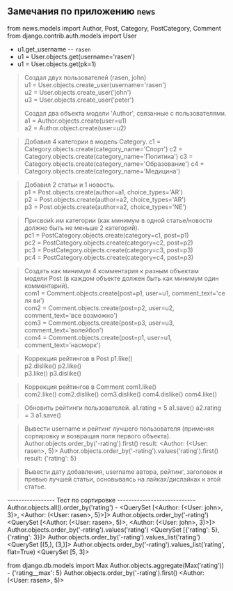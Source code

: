 Замечания по приложению `news`
------------------------------
from news.models import Author, Post, Category, PostCategory, Comment
from django.contrib.auth.models import User
    
- u1.get_username -- `rasen` 
- u1 = User.objects.get(username='rasen')
- u1 = User.objects.get(pk=1)

> Создал двух пользователей (rasen, john)   
u1 = User.objects.create_user(username='rasen')      
u2 = User.objects.create_user('john')        
u3 = User.objects.create_user('peter')
> 
> Создал два объекта модели 'Author', связанные с пользователями.  
a1 = Author.objects.create(user=u1)  
a2 = Author.object.create(user=u2)

> Добавил 4 категории в модель Category.
c1 = Category.objects.create(category_name='Спорт')
c2 = Category.objects.create(category_name='Политика')
c3 = Category.objects.create(category_name='Образование')
c4 = Category.objects.create(category_name='Медицина') 
 
> Добавил 2 статьи и 1 новость.   
p1 = Post.objects.create(author=a1, choice_types='AR')  
p2 = Post.objects.create(author=a2, choice_types='AR')  
p3 = Post.objects.create(author=a2, choice_types='NE') 

> Присвоиk им категории (как минимум в одной 
статье/новости должно быть не меньше 2 категорий).   
pc1 = PostCategory.objects.create(category=c1, post=p1)  
pc2 = PostCategory.objects.create(category=c2, post=p2)  
pc3 = PostCategory.objects.create(category=c3, post=p3)     
pc4 = PostCategory.objects.create(category=c4, post=p3)

> Создать как минимум 4 комментария к разным объектам  
модели Post (в каждом объекте должен быть как минимум один комментарий).     
com1 = Comment.objects.create(post=p1, user=u1, comment_text='се ля ви')  
com2 = Comment.objects.create(post=p2, user=u2, comment_text='все возможно')  
com3 = Comment.objects.create(post=p3, user=u3, comment_text='волейбол')  
com4 = Comment.objects.create(post=p1, user=u1,  comment_text='насморк')  

>Коррекция рейтингов в Post 
p1.like()  
p2.dislike() 
p2.like()  
p3.like() 
p3.dislike()

>Коррекция рейтингов в Comment 
com1.like()  
com2.like()
com2.dislike()
com3.dislike()
com4.dislike()
com4.like()

>Обновить рейтинги пользователей.
a1.rating = 5 a1.save()
a2.rating = 3 a1.save()

> Вывести username и рейтинг лучшего пользователя (применяя сортировку и возвращая поля первого объекта).
Author.objects.order_by('-rating').first()   result: <Author: (<User: rasen>, 5)>
Author.objects.order_by('-rating').values('rating').first()  result: {'rating': 5}

> Вывести дату добавления, username автора, рейтинг, заголовок и превью лучшей статьи, 
основываясь на лайках/дислайках к этой статье.
 



----------------- Тест по  сортировке ----------------------------
Author.objects.all().order_by('rating') - <QuerySet [<Author: (<User: john>, 3)>, <Author: (<User: rasen>, 5)>]>
Author.objects.order_by('-rating') <QuerySet [<Author: (<User: rasen>, 5)>, <Author: (<User: john>, 3)>]>
Author.objects.order_by('-rating').values('rating')  <QuerySet [{'rating': 5}, {'rating': 3}]>
Author.objects.order_by('-rating').values_list('rating') <QuerySet [(5,), (3,)]>
Author.objects.order_by('-rating').values_list('rating', flat=True) <QuerySet [5, 3]>

from django.db.models import Max
Author.objects.aggregate(Max('rating')) - {'rating__max': 5}
Author.objects.order_by('-rating').first() <Author: (<User: rasen>, 5)>
